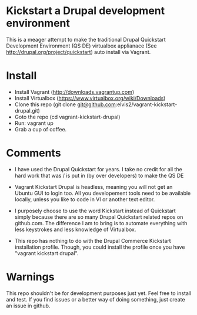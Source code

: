 Kickstart a Drupal development environment
==========================================

This is a meager attempt to make the traditional Drupal Quickstart Development Environment (QS DE) virtualbox applianace (See http://drupal.org/project/quickstart) auto install via Vagrant.


Install
===========
- Install Vagrant (http://downloads.vagrantup.com)
- Install Virtualbox (https://www.virtualbox.org/wiki/Downloads)
- Clone this repo (git clone git@github.com:elvis2/vagrant-kickstart-drupal.git)
- Goto the repo (cd vagrant-kickstart-drupal)
- Run: vagrant up
- Grab a cup of coffee.


Comments
===========

- I have used the Drupal Quickstart for years. I take no credit for all the hard work that was / is put in (by over developers) to make the QS DE

- Vagrant Kickstart Drupal is headless, meaning you will not get an Ubuntu GUI to login too. All you developement tools need to be available locally, unless you like to code in VI or another text editor.

- I purposely choose to use the word Kickstart instead of Quickstart simply because there are so many Drupal Quickstart related repos on github.com. The difference I am to bring is to automate everything with less keystrokes and less knowledge of Virtualbox.

- This repo has nothing to do with the Drupal Commerce Kickstart installation profile. Though, you could install the profile once you have "vagrant kickstart drupal".


Warnings
===========

This repo shouldn't be for development purposes just yet. Feel free to install and test. If you find issues or a better way of doing something, just create an issue in github.
